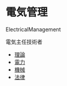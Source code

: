 # 電気管理
ElectricalManagement

電気主任技術者
- [理論](./Theory.md)
- [電力](./ElectricPower.md)
- [機械](./Machine.md)
- [法律](./Law.md)
